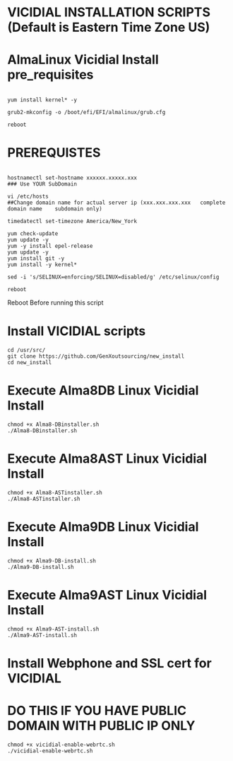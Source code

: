 # VICIDIAL INSTALLATION SCRIPTS (Default is Eastern Time Zone US)
# AlmaLinux Vicidial Install pre_requisites 

```

yum install kernel* -y

grub2-mkconfig -o /boot/efi/EFI/almalinux/grub.cfg

reboot

````
# PREREQUISTES

```

hostnamectl set-hostname xxxxxx.xxxxx.xxx
### Use YOUR SubDomain

vi /etc/hosts
##Change domain name for actual server ip (xxx.xxx.xxx.xxx   complete domain name    subdomain only)

timedatectl set-timezone America/New_York

yum check-update
yum update -y
yum -y install epel-release
yum update -y
yum install git -y
yum install -y kernel*

sed -i 's/SELINUX=enforcing/SELINUX=disabled/g' /etc/selinux/config    

reboot

````
  Reboot Before running this script

# Install VICIDIAL scripts

```
cd /usr/src/
git clone https://github.com/GenXoutsourcing/new_install
cd new_install
```

# Execute Alma8DB Linux Vicidial Install
```
chmod +x Alma8-DBinstaller.sh
./Alma8-DBinstaller.sh
```

# Execute Alma8AST Linux Vicidial Install
```
chmod +x Alma8-ASTinstaller.sh
./Alma8-ASTinstaller.sh
```

# Execute Alma9DB Linux Vicidial Install
```
chmod +x Alma9-DB-install.sh
./Alma9-DB-install.sh
```

# Execute Alma9AST Linux Vicidial Install
```
chmod +x Alma9-AST-install.sh
./Alma9-AST-install.sh
```

# Install Webphone and SSL cert for VICIDIAL
# DO THIS IF YOU HAVE PUBLIC DOMAIN WITH PUBLIC IP ONLY

```
chmod +x vicidial-enable-webrtc.sh
./vicidial-enable-webrtc.sh
```
